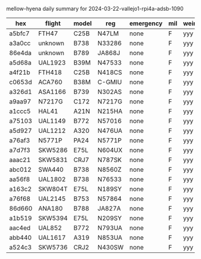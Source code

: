 mellow-hyena daily summary for 2024-03-22-vallejo1-rpi4a-adsb-1090

|hex|flight|model|reg|emergency|mil|weirdo|
|--|--|--|--|--|--|--|
|a5bfc7|FTH47|C25B|N47LM|none|F|yyy|
|a3a0cc|unknown|B738|N33286|none|F|yyy|
|86e4da|unknown|B789|JA868J|none|F|yyy|
|a5d68a|UAL1923|B39M|N47533|none|F|yyy|
|a4f21b|FTH418|C25B|N418CS|none|F|yyy|
|c0653d|ACA760|B38M|C-GMIU|none|F|yyy|
|a326d1|ASA1166|B739|N302AS|none|F|yyy|
|a9aa97|N7217G|C172|N7217G|none|F|yyy|
|a1ccc5|HAL41|A21N|N215HA|none|F|yyy|
|a75103|UAL1149|B772|N57016|none|F|yyy|
|a5d927|UAL1212|A320|N476UA|none|F|yyy|
|a76af3|N5771P|PA24|N5771P|none|F|yyy|
|a7d7f3|SKW5286|E75L|N604UX|none|F|yyy|
|aaac21|SKW5831|CRJ7|N787SK|none|F|yyy|
|abc012|SWA440|B738|N8560Z|none|F|yyy|
|aa56f8|UAL1802|B738|N76533|none|F|yyy|
|a163c2|SKW804T|E75L|N189SY|none|F|yyy|
|a76f68|UAL2145|B753|N57864|none|F|yyy|
|86d660|ANA180|B788|JA827A|none|F|yyy|
|a1b519|SKW5394|E75L|N209SY|none|F|yyy|
|aac4ed|UAL852|B772|N793UA|none|F|yyy|
|abb440|UAL1617|A319|N853UA|none|F|yyy|
|a524c3|SKW5736|CRJ2|N430SW|none|F|yyy|

